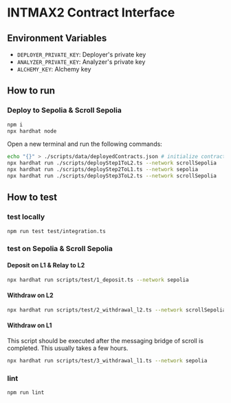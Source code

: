 # INTMAX2 Contract Interface

## Environment Variables

- `DEPLOYER_PRIVATE_KEY`: Deployer's private key
- `ANALYZER_PRIVATE_KEY`: Analyzer's private key
- `ALCHEMY_KEY`: Alchemy key

## How to run

### Deploy to Sepolia & Scroll Sepolia

```sh
npm i
npx hardhat node
```

Open a new terminal and run the following commands:

```sh
echo "{}" > ./scripts/data/deployedContracts.json # initialize contract addresses
npx hardhat run ./scripts/deployStep1ToL2.ts --network scrollSepolia
npx hardhat run ./scripts/deployStep2ToL1.ts --network sepolia
npx hardhat run ./scripts/deployStep3ToL2.ts --network scrollSepolia
```

## How to test

### test locally

```sh
npm run test test/integration.ts
```

### test on Sepolia & Scroll Sepolia

#### Deposit on L1 & Relay to L2

```sh
npx hardhat run scripts/test/1_deposit.ts --network sepolia
```

#### Withdraw on L2

```sh
npx hardhat run scripts/test/2_withdrawal_l2.ts --network scrollSepolia
```

#### Withdraw on L1

This script should be executed after the messaging bridge of scroll is completed. This usually takes a few hours.

```sh
npx hardhat run scripts/test/3_withdrawal_l1.ts --network sepolia
```

### lint

```sh
npm run lint
```
